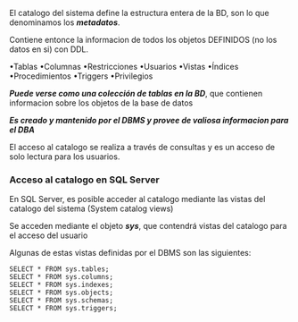 
El catalogo del sistema define la estructura entera de la BD, son lo que denominamos los ***metadatos***.

Contiene entonce la informacion de todos los objetos DEFINIDOS (no los datos en si) con DDL.

•Tablas
•Columnas
•Restricciones
•Usuarios
•Vistas
•Índices
•Procedimientos
•Triggers
•Privilegios

***Puede verse como una colección de tablas en la BD***, que contienen informacion sobre los objetos de la base de datos

***Es creado y mantenido por el DBMS y provee de valiosa informacion para el DBA***

El acceso al catalogo se realiza a través de consultas y es un acceso de solo lectura para los usuarios.

### Acceso al catalogo en SQL Server

En SQL Server, es posible acceder al catalogo mediante las vistas del catalogo del sistema (System catalog views)

Se acceden mediante el objeto ***sys***, que contendrá vistas del catalogo para el acceso del usuario

Algunas de estas vistas definidas por el DBMS son las siguientes:

```
SELECT * FROM sys.tables;
SELECT * FROM sys.columns;
SELECT * FROM sys.indexes;
SELECT * FROM sys.objects;
SELECT * FROM sys.schemas;
SELECT * FROM sys.triggers;
```


